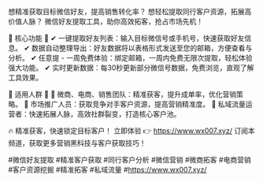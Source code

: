 想精准获取目标微信好友，提高销售转化率？
想轻松提取同行客户资源，拓展高价值人脉？
微信好友提取工具，助你高效拓客，抢占市场先机！

🔹 核心功能 🔹
✔ 一键提取好友列表：输入目标微信号或手机号，快速获取好友信息。
✔ 数据自动整理导出：好友数据将以表格形式发送至您的邮箱，方便查看与分析。
✔ 任意提 - 一周免费体验：绑定邮箱，一周内免费无限次提取，轻松体验强大功能。
✔ 实时更新数据：每30秒更新部分微信号数据，免费浏览，直观了解工具效果。

🎯 适用人群 🎯
🔹 微商、电商、销售团队：精准获客，提升成单率，优化营销策略。
🔹 市场推广人员：获取竞争对手客户资源，提高营销精准度。
🔹 私域流量运营者：快速拓展人脉，高效社群裂变，打造核心客户池。

🔥 精准获客，快速锁定目标客户！
立即体验 👉 https://www.wx007.xyz/
订阅本频道，获取更多营销黑科技与客户获取技巧！

#微信好友提取 #精准客户获取 #同行客户分析 #微信营销 #微商拓客 #电商营销 #客户资源挖掘 #精准拓客 #私域流量 #https://www.wx007.xyz/